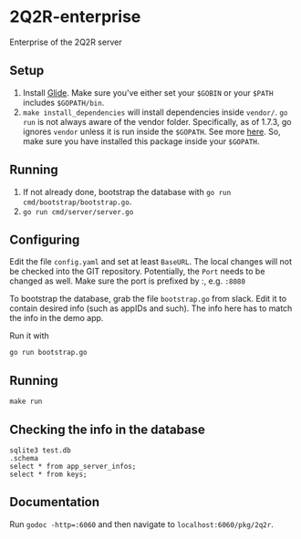 # 2Q2R-enterprise
Enterprise of the 2Q2R server

## Setup

1. Install [Glide](https://github.com/Masterminds/glide#install). Make sure
you've either set your `$GOBIN` or your `$PATH` includes `$GOPATH/bin`.
2. `make install_dependencies` will install dependencies inside `vendor/`. 
`go run` is not always aware of the vendor folder. Specifically, as of 1.7.3,
go ignores `vendor` unless it is run inside the `$GOPATH`. See more
[here](https://github.com/golang/go/issues/14566). So, make sure you have
installed this package inside your `$GOPATH`.

## Running

1. If not already done, bootstrap the database with `go run
cmd/bootstrap/bootstrap.go`.  
2. `go run cmd/server/server.go`

## Configuring

Edit the file `config.yaml` and set at least `BaseURL`. The local changes 
will not be checked into the GIT repository. Potentially, the `Port` needs 
to be changed as well. Make sure the port is prefixed by :, e.g. `:8080`

To bootstrap the database, grab the file `bootstrap.go` from slack. 
Edit it to contain desired info (such as appIDs and such). The info here
 has to match the info in the demo app. 

Run it with
```
go run bootstrap.go
``` 

## Running

```
make run
```

## Checking the info in the database

```
sqlite3 test.db
.schema
select * from app_server_infos;
select * from keys;
```
## Documentation

Run `godoc -http=:6060` and then navigate to `localhost:6060/pkg/2q2r`. 

